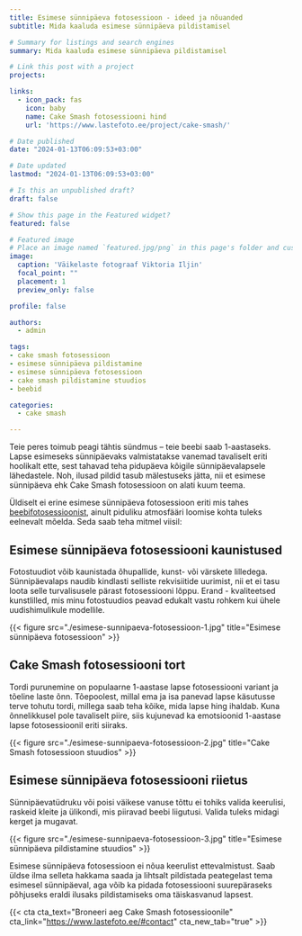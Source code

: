 ```yaml
---
title: Esimese sünnipäeva fotosessioon - ideed ja nõuanded
subtitle: Mida kaaluda esimese sünnipäeva pildistamisel

# Summary for listings and search engines
summary: Mida kaaluda esimese sünnipäeva pildistamisel

# Link this post with a project
projects: 

links:
  - icon_pack: fas
    icon: baby
    name: Cake Smash fotosessiooni hind
    url: 'https://www.lastefoto.ee/project/cake-smash/'

# Date published
date: "2024-01-13T06:09:53+03:00"

# Date updated
lastmod: "2024-01-13T06:09:53+03:00"

# Is this an unpublished draft?
draft: false

# Show this page in the Featured widget?
featured: false

# Featured image
# Place an image named `featured.jpg/png` in this page's folder and customize its options here.
image:
  caption: 'Väikelaste fotograaf Viktoria Iljin'
  focal_point: ""
  placement: 1
  preview_only: false

profile: false

authors:
  - admin

tags:
- cake smash fotosessioon 
- esimese sünnipäeva pildistamine
- esimese sünnipäeva fotosessioon
- cake smash pildistamine stuudios
- beebid

categories:
  - cake smash

---
```

Teie peres toimub peagi tähtis sündmus – teie beebi saab 1-aastaseks. Lapse esimeseks sünnipäevaks valmistatakse vanemad tavaliselt eriti hoolikalt ette, sest tahavad teha pidupäeva kõigile sünnipäevalapsele lähedastele. Noh, ilusad pildid tasub mälestuseks jätta, nii et esimese sünnipäeva ehk Cake Smash fotosessioon on alati kuum teema.

Üldiselt ei erine esimese sünnipäeva fotosessioon eriti mis tahes [beebifotosessioonist](https://www.lastefoto.ee/post/beebi-fotosessiooni-omadused/), ainult piduliku atmosfääri loomise kohta tuleks eelnevalt mõelda. Seda saab teha mitmel viisil:

## Esimese sünnipäeva fotosessiooni kaunistused

Fotostuudiot võib kaunistada õhupallide, kunst- või värskete lilledega. Sünnipäevalaps naudib kindlasti selliste rekvisiitide uurimist, nii et ei tasu loota selle turvalisusele pärast fotosessiooni lõppu. Erand - kvaliteetsed kunstlilled, mis minu fotostuudios peavad edukalt vastu rohkem kui ühele uudishimulikule modellile.

{{< figure src="./esimese-sunnipaeva-fotosessioon-1.jpg" title="Esimese sünnipäeva fotosessioon" >}}

## Cake Smash fotosessiooni tort
Tordi purunemine on populaarne 1-aastase lapse fotosessiooni variant ja tõeline laste õnn. Tõepoolest, millal ema ja isa panevad lapse käsutusse terve tohutu tordi, millega saab teha kõike, mida lapse hing ihaldab. Kuna õnnelikkusel pole tavaliselt piire, siis kujunevad ka emotsioonid 1-aastase lapse fotosessioonil eriti siiraks.

{{< figure src="./esimese-sunnipaeva-fotosessioon-2.jpg" title="Cake Smash fotosessioon stuudios" >}}

## Esimese sünnipäeva fotosessiooni riietus
Sünnipäevatüdruku või poisi väikese vanuse tõttu ei tohiks valida keerulisi, raskeid kleite ja ülikondi, mis piiravad beebi liigutusi. Valida tuleks midagi kerget ja mugavat.

{{< figure src="./esimese-sunnipaeva-fotosessioon-3.jpg" title="Esimese sünnipäeva pildistamine stuudios" >}}

Esimese sünnipäeva fotosessioon ei nõua keerulist ettevalmistust. Saab üldse ilma selleta hakkama saada ja lihtsalt pildistada peategelast tema esimesel sünnipäeval, aga võib ka pidada fotosessiooni suurepäraseks põhjuseks eraldi ilusaks pildistamiseks oma täiskasvanud lapsest.    

{{< cta cta_text="Broneeri aeg Cake Smash fotosessioonile" cta_link="https://www.lastefoto.ee/#contact" cta_new_tab="true" >}}